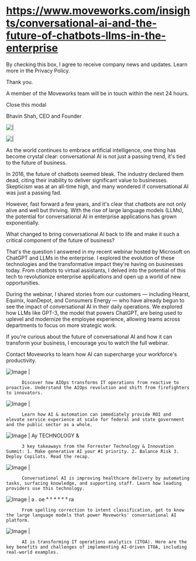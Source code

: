 # https://www.moveworks.com/insights/conversational-ai-and-the-future-of-chatbots-llms-in-the-enterprise

By checking this box, I agree to receive company news and updates. Learn more in the Privacy Policy.

Thank you.

A member of the Moveworks team will be in touch within the next 24 hours.



  Close this modal
  



Bhavin Shah, CEO and Founder


![ | ](https://www.moveworks.com/hubfs/Untitled%20design.png)

![ | ](https://www.moveworks.com/hubfs/Untitled%20design.png)

As the world continues to embrace artificial intelligence, one thing has become crystal clear: conversational AI is not just a passing trend, it's tied to the future of business.

In 2016, the future of chatbots seemed bleak. The industry declared them dead, citing their inability to deliver significant value to businesses. Skepticism was at an all-time high, and many wondered if conversational AI was just a passing fad. 

However, fast forward a few years, and it's clear that chatbots are not only alive and well but thriving. With the rise of large language models (LLMs), the potential for conversational AI in enterprise applications has grown exponentially.

What changed to bring conversational AI back to life and make it such a critical component of the future of business? 

That's the question I answered in my recent webinar hosted by Microsoft on ChatGPT and LLMs in the enterprise. I explored the evolution of these technologies and the transformative impact they're having on businesses today. From chatbots to virtual assistants, I delved into the potential of this tech to revolutionize enterprise applications and open up a world of new opportunities. 

During the webinar, I shared stories from our customers — including Hearst, Equinix, loanDepot, and Consumers Energy — who have already begun to see the impact of conversational AI in their daily operations. We explored how LLMs like GPT-3, the model that powers ChatGPT, are being used to uplevel and modernize the employee experience, allowing teams across departments to focus on more strategic work.

If you're curious about the future of conversational AI and how it can transform your business, I encourage you to watch the full webinar.

Contact  Moveworks to learn how AI can supercharge your workforce's productivity.

![Image | ](https://www.moveworks.com/hs-fs/hubfs/AIOps-featured-image.png)


          Discover how AIOps transforms IT operations from reactive to proactive. Understand the AIOps revolution and shift from firefighters to innovators.
        

![Image | ](https://www.moveworks.com/hs-fs/hubfs/Public-Sector-Convo-AI.png)


          Learn how AI & automation can immediately provide ROI and elevate service experience at scale for federal and state government and the public sector as a whole.
        

![Image | Ay TECHNOLOGY &](https://www.moveworks.com/hs-fs/hubfs/Forrester%20T%26I%20%281%29.png)


          3 key takeaways from the Forrester Technology & Innovation Summit: 1. Make generative AI your #1 priority. 2. Balance Risk 3. Deploy Copilots. Read the recap.
        

![Image | ](https://www.moveworks.com/hs-fs/hubfs/healthcare-test.png)


          Conversational AI is improving healthcare delivery by automating tasks, surfacing knowledge, and supporting staff. Learn how leading providers use this technology.
        

![Image | a . oe ° ° * ° ° ° ra](https://www.moveworks.com/hs-fs/hubfs/Moveworks_LLM_Feature.png)


          From spelling correction to intent classification, get to know the large language models that power Moveworks' conversational AI platform.
        

![Image | ](https://www.moveworks.com/hs-fs/hubfs/ITOA_feature.png)


          AI is transforming IT operations analytics (ITOA). Here are the key benefits and challenges of implementing AI-driven ITOA, including real-world examples.
        

